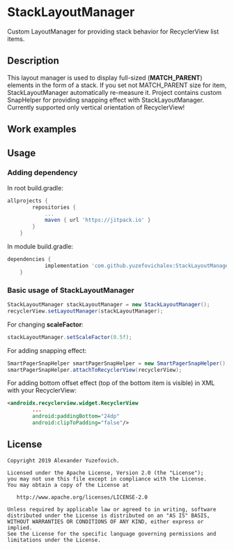 # StackLayoutManager
Custom LayoutManager for providing stack behavior for RecyclerView list items.
## Description
This layout manager is used to display full-sized (**MATCH_PARENT**) elements in the form of a stack.
If you set not MATCH_PARENT size for item, StackLayoutManager automatically re-measure it.
Project contains custom SnapHelper for providing snapping effect with StackLayoutManager.
Currently supported only vertical orientation of RecyclerView!
## Work examples
## Usage
### Adding dependency
In root build.gradle:
```gradle
allprojects {
		repositories {
			...
			maven { url 'https://jitpack.io' }
		}
	}
```
In module build.gradle:
```gradle
dependencies {
	        implementation 'com.github.yuzefovichalex:StackLayoutManager:1.0.0'
	}
```
### Basic usage of StackLayoutManager
```Java
StackLayoutManager stackLayoutManager = new StackLayoutManager();
recyclerView.setLayoutManager(stackLayoutManager);
```
For changing **scaleFactor**:
```Java
stackLayoutManager.setScaleFactor(0.5f);
```
For adding snapping effect:
```Java
SmartPagerSnapHelper smartPagerSnapHelper = new SmartPagerSnapHelper();
smartPagerSnapHelper.attachToRecyclerView(recyclerView);
```
For adding bottom offset effect (top of the bottom item is visible) in XML with your RecyclerView:
```XML
<androidx.recyclerview.widget.RecyclerView
        ...
        android:paddingBottom="24dp"
        android:clipToPadding="false"/>
```
## License
    Copyright 2019 Alexander Yuzefovich.

    Licensed under the Apache License, Version 2.0 (the "License");
    you may not use this file except in compliance with the License.
    You may obtain a copy of the License at

       http://www.apache.org/licenses/LICENSE-2.0

    Unless required by applicable law or agreed to in writing, software
    distributed under the License is distributed on an "AS IS" BASIS,
    WITHOUT WARRANTIES OR CONDITIONS OF ANY KIND, either express or implied.
    See the License for the specific language governing permissions and
    limitations under the License.
